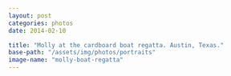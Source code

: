 ```yaml
---
layout: post
categories: photos
date: 2014-02-10

title: "Molly at the cardboard boat regatta. Austin, Texas."
base-path: "/assets/img/photos/portraits"
image-name: "molly-boat-regatta"
---
```

